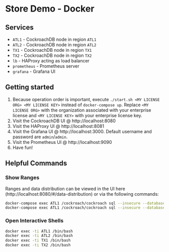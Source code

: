 # Store Demo - Docker

## Services
* `ATL1` - CockroachDB node in region `ATL1`
* `ATL2` - CockroachDB node in region `ATL2`
* `TX1` - CockroachDB node in region `TX1`
* `TX2` - CockroachDB node in region `TX2`
* `lb` - HAProxy acting as load balancer
* `prometheus` - Prometheus server
* `grafana` - Grafana UI

## Getting started
1) Because operation order is important, execute `./start.sh <MY LICENSE ORG> <MY LICENSE KEY>` instead of `docker-compose up`.  Replace `<MY LICENSE ORG>` with the organization associated with your enterprise license and `<MY LICENSE KEY>` with your enterprise license key.
2) Visit the CockroachDB UI @ http://localhost:8080
3) Visit the HAProxy UI @ http://localhost:8081
3) Visit the Grafana UI @ http://localhost:3000.  Default username and password are `admin`/`admin`.
3) Visit the Prometheus UI @ http://localhost:9090
3) Have fun!

## Helpful Commands

### Show Ranges
Ranges and data distribution can be viewed in the UI here (http://localhost:8080/#/data-distribution) or via the following commands:
```bash
docker-compose exec ATL1 /cockroach/cockroach sql --insecure --database=store_demo --execute="SELECT * FROM [SHOW EXPERIMENTAL_RANGES FROM TABLE auth] WHERE \"start_key\" IS NOT NULL AND \"start_key\" NOT LIKE '%Prefix%';"
docker-compose exec ATL1 /cockroach/cockroach sql --insecure --database=store_demo --execute="SELECT * FROM [SHOW EXPERIMENTAL_RANGES FROM TABLE acct] WHERE \"start_key\" IS NOT NULL AND \"start_key\" NOT LIKE '%Prefix%';"
```

### Open Interactive Shells
```bash
docker exec -ti ATL1 /bin/bash
docker exec -ti ATL2 /bin/bash
docker exec -ti TX1 /bin/bash
docker exec -ti TX2 /bin/bash
```